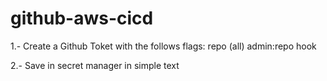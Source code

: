# github-aws-cicd



1.- Create a Github Toket with the follows flags:
    repo (all)
    admin:repo hook

2.- Save in secret manager in simple text 